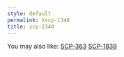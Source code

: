 ```yaml
---
style: default
permalink: Xscp-1340
title: scp-1340
---
```

You may also like:
[SCP-363](http://scp-wiki.net/scp-363)
[SCP-1839](http://scp-wiki.net/scp-1839)